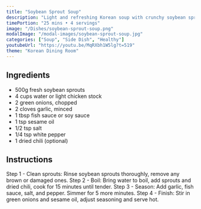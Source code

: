 ```yaml
---
title: "Soybean Sprout Soup"
description: "Light and refreshing Korean soup with crunchy soybean sprouts. A healthy side dish that aids digestion and complements heavier meals."
timePortion: "25 mins • 4 servings"
image: "/Dishes/soybean-sprout-soup.png"
modalImage: "/modal-images/soybean-sprout-soup.jpg"
categories: ["Soup", "Side Dish", "Healthy"]
youtubeUrl: "https://youtu.be/MqRXbh1W5lg?t=519"
theme: "Korean Dining Room"
---
```


## Ingredients
- 500g fresh soybean sprouts
- 4 cups water or light chicken stock
- 2 green onions, chopped
- 2 cloves garlic, minced
- 1 tbsp fish sauce or soy sauce
- 1 tsp sesame oil
- 1/2 tsp salt
- 1/4 tsp white pepper
- 1 dried chili (optional)

## Instructions
Step 1 - Clean sprouts: Rinse soybean sprouts thoroughly, remove any brown or damaged ones.
Step 2 - Boil: Bring water to boil, add sprouts and dried chili, cook for 15 minutes until tender.
Step 3 - Season: Add garlic, fish sauce, salt, and pepper. Simmer for 5 more minutes.
Step 4 - Finish: Stir in green onions and sesame oil, adjust seasoning and serve hot.